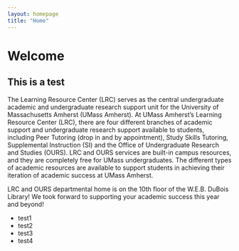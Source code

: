 ```yaml
---
layout: homepage
title: "Home"
---
```


# Welcome

## This is a test

The Learning Resource Center (LRC) serves as the central undergraduate academic and undergraduate research support unit for the University of Massachusetts Amherst (UMass Amherst). At UMass Amherst’s Learning Resource Center (LRC), there are four different branches of academic support and undergraduate research support available to students, including Peer Tutoring (drop in and by appointment), Study Skills Tutoring, Supplemental Instruction (SI) and the Office of Undergraduate Research and Studies (OURS). LRC and OURS services are built-in campus resources, and they are completely free for UMass undergraduates. The different types of academic resources are available to support students in achieving their iteration of academic success at UMass Amherst.

LRC and OURS departmental home is on the 10th floor of the W.E.B. DuBois Library! We took forward to supporting your academic success this year and beyond!

* test1
* test2
* test3
* test4
